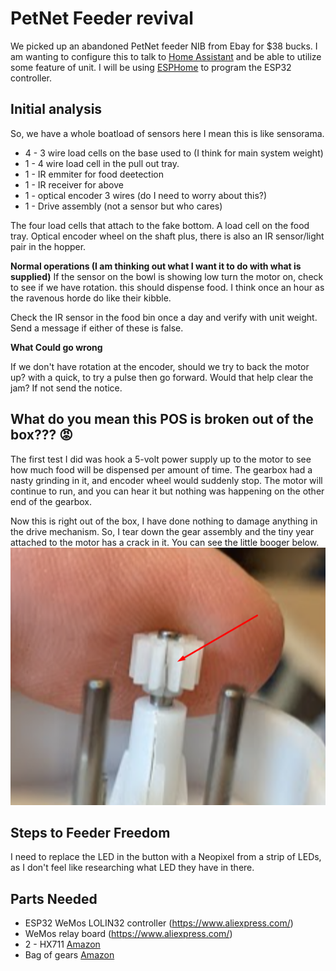 # PetNet Feeder revival

We picked up an abandoned PetNet feeder NIB from Ebay for $38 bucks. I am wanting to configure this to talk to [Home Assistant](https://www.home-assistant.io/) and be able to utilize some feature of unit. I will be using [ESPHome](https://esphome.io/) to program the ESP32 controller.


## Initial analysis
So, we have a whole boatload of sensors here I mean this is like sensorama. 


-	4 - 3 wire load cells on the base used to (I think for main system weight)
-	1 - 4 wire load cell in the pull out tray.
-	1 - IR emmiter for food deetection
-	1 - IR receiver for above
-	1 - optical encoder 3 wires (do I need to worry about this?)
-   1 - Drive assembly (not a sensor but who cares)


The four load cells that attach to the fake bottom. A load cell on the food tray. Optical encoder wheel on the shaft plus, there is also an IR sensor/light pair in the hopper. 

**Normal operations (I am thinking out what I want it to do with what is supplied)**
If the sensor on the bowl is showing low turn the motor on, check to see if we have rotation. this should dispense food. I think once an hour as the ravenous horde do like their kibble. 

Check the IR sensor in the food bin once a day and verify with unit weight. Send a message if either of these is false.

**What Could go wrong**

If we don't have rotation at the encoder, should we try to back the motor up? with a quick, to try a pulse then go forward. Would that help clear the jam? If not send the notice.



## What do you mean this POS is broken out of the box??? :rage:
The first test I did was hook a 5-volt power supply up to the motor to see how much food will be dispensed per amount of time. The gearbox had a nasty grinding in it, and encoder wheel would suddenly stop. The motor will continue to run, and you can hear it but nothing was happening on the other end of the gearbox.

Now this is right out of the box, I have done nothing to damage anything in the drive mechanism. So, I tear down the gear assembly and the tiny year attached to the motor has a crack in it. You can see the little booger below.
![Bad Gear](./Images/bad-gear.png)



## Steps to Feeder Freedom

I need to replace the LED in the button with a Neopixel from a strip of LEDs, as I don't feel like researching what LED they have in there.


## Parts Needed

- ESP32 WeMos LOLIN32 controller (https://www.aliexpress.com/)
- WeMos relay board (https://www.aliexpress.com/)
- 2 - HX711 [Amazon](https://smile.amazon.com/)
- Bag of gears [Amazon](https://smile.amazon.com/)